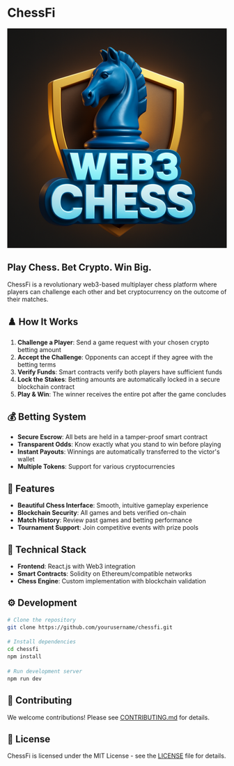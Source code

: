 # ChessFi

![ChessFi Logo](src/assets/logo.png)

## Play Chess. Bet Crypto. Win Big.

ChessFi is a revolutionary web3-based multiplayer chess platform where players can challenge each other and bet cryptocurrency on the outcome of their matches.

## ♟️ How It Works

1. **Challenge a Player**: Send a game request with your chosen crypto betting amount
2. **Accept the Challenge**: Opponents can accept if they agree with the betting terms
3. **Verify Funds**: Smart contracts verify both players have sufficient funds
4. **Lock the Stakes**: Betting amounts are automatically locked in a secure blockchain contract
5. **Play & Win**: The winner receives the entire pot after the game concludes

## 💰 Betting System

- **Secure Escrow**: All bets are held in a tamper-proof smart contract
- **Transparent Odds**: Know exactly what you stand to win before playing
- **Instant Payouts**: Winnings are automatically transferred to the victor's wallet
- **Multiple Tokens**: Support for various cryptocurrencies

## 🚀 Features

- **Beautiful Chess Interface**: Smooth, intuitive gameplay experience
- **Blockchain Security**: All games and bets verified on-chain
- **Match History**: Review past games and betting performance
- **Tournament Support**: Join competitive events with prize pools

## 🔧 Technical Stack

- **Frontend**: React.js with Web3 integration
- **Smart Contracts**: Solidity on Ethereum/compatible networks
- **Chess Engine**: Custom implementation with blockchain validation


## ⚙️ Development

```bash
# Clone the repository
git clone https://github.com/yourusername/chessfi.git

# Install dependencies
cd chessfi
npm install

# Run development server
npm run dev
```

## 🤝 Contributing

We welcome contributions! Please see [CONTRIBUTING.md](CONTRIBUTING.md) for details.

## 📄 License

ChessFi is licensed under the MIT License - see the [LICENSE](LICENSE) file for details.
